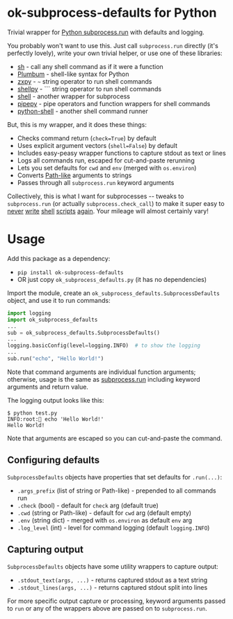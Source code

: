 # ok-subprocess-defaults for Python

Trivial wrapper for [Python subprocess.run](https://docs.python.org/3/library/subprocess.html#subprocess.run) with defaults and logging.

You probably won't want to use this. Just call `subprocess.run` directly (it's perfectly lovely), write your own trivial helper, or use one of these libraries:
- [sh](https://github.com/amoffat/sh) - call any shell command as if it were a function
- [Plumbum](https://github.com/tomerfiliba/plumbum) - shell-like syntax for Python
- [zxpy](https://github.com/tusharsadhwani/zxpy) - `~` string operator to run shell commands
- [shellpy](https://github.com/lamerman/shellpy) - `\`` string operator to run shell commands
- [shell](https://github.com/toastdriven/shell) - another wrapper for subprocess
- [pipepy](https://github.com/kbairak/pipepy) - pipe operators and function wrappers for shell commands
- [python-shell](https://github.com/ATCode-space/python-shell) - another shell command runner

But, this is my wrapper, and it does these things:
- Checks command return (`check=True`) by default
- Uses explicit argument vectors (`shell=False`) by default
- Includes easy-peasy wrapper functions to capture stdout as text or lines
- Logs all commands run, escaped for cut-and-paste rerunning
- Lets you set defaults for `cwd` and `env` (merged with `os.environ`)
- Converts [Path-like](https://docs.python.org/3/library/pathlib.html) arguments to strings
- Passes through all `subprocess.run` keyword arguments

Collectively, this is what I want for subprocesses -- tweaks to `subprocess.run` (or actually `subprocess.check_call`) to make it super easy to [never](https://databio.org/posts/shell_scripts.html) [write](https://news.ycombinator.com/item?id=26682981) [shell](https://samgrayson.me/essays/stop-writing-shell-scripts/) [scripts](https://pythonspeed.com/articles/shell-scripts/) [again](https://dev.to/taikedz/your-bash-scripts-are-rubbish-use-another-language-5dh7). Your mileage will almost certainly vary!

# Usage

Add this package as a dependency:
- `pip install ok-subprocess-defaults`
- OR just copy `ok_subprocess_defaults.py` (it has no dependencies)

Import the module, create an `ok_subprocess_defaults.SubprocessDefaults` object, and use it to run commands:
```python
import logging
import ok_subprocess_defaults
...
sub = ok_subprocess_defaults.SubprocessDefaults()
...
logging.basicConfig(level=logging.INFO)  # to show the logging
...
sub.run("echo", "Hello World!")
```
Note that command arguments are individual function arguments; otherwise, usage is the same as [subprocess.run](https://docs.python.org/3/library/subprocess.html#subprocess.run) including keyword arguments and return value.

The logging output looks like this:
```
$ python test.py
INFO:root:🐚 echo 'Hello World!'
Hello World!
```
Note that arguments are escaped so you can cut-and-paste the command.

## Configuring defaults

`SubprocessDefaults` objects have properties that set defaults for `.run(...)`:
- `.args_prefix` (list of string or Path-like) - prepended to all commands run
- `.check` (bool) - default for `check` arg (default true)
- `.cwd` (string or Path-like) - default for `cwd` arg (default empty)
- `.env` (string dict) - merged with `os.environ` as default `env` arg
- `.log_level` (int) - level for command logging (default `logging.INFO`) 

## Capturing output

`SubprocessDefaults` objects have some utility wrappers to capture output:
- `.stdout_text(args, ...)` - returns captured stdout as a text string
- `.stdout_lines(args, ...)` - returns captured stdout split into lines

For more specific output capture or processing, keyword arguments passed to
`run` or any of the wrappers above are passed on to `subprocess.run`.
